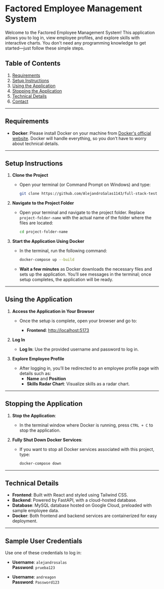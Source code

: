 # Factored Employee Management System

Welcome to the Factored Employee Management System! This application allows you to log in, view employee profiles, and explore skills with interactive charts. You don't need any programming knowledge to get started—just follow these simple steps.

## Table of Contents
1. [Requirements](#requirements)
2. [Setup Instructions](#setup-instructions)
3. [Using the Application](#using-the-application)
4. [Stopping the Application](#stopping-the-application)
5. [Technical Details](#technical-details)
6. [Contact](#contact)

---

## Requirements

- **Docker**: Please install Docker on your machine from [Docker's official website](https://www.docker.com/get-started). Docker will handle everything, so you don’t have to worry about technical details.

---

## Setup Instructions

1. **Clone the Project**

   - Open your terminal (or Command Prompt on Windows) and type:

     ```bash
     git clone https://github.com/AlejandroSalas1143/full-stack-test
     ```

2. **Navigate to the Project Folder**

   - Open your terminal and navigate to the project folder. Replace `project-folder-name` with the actual name of the folder where the files are located:

     ```bash
     cd project-folder-name
     ```

3. **Start the Application Using Docker**

   - In the terminal, run the following command:

     ```bash
     docker-compose up --build
     ```

   - **Wait a few minutes** as Docker downloads the necessary files and sets up the application. You’ll see messages in the terminal; once setup completes, the application will be ready.

---

## Using the Application

1. **Access the Application in Your Browser**

   - Once the setup is complete, open your browser and go to:

     - **Frontend**: [http://localhost:5173](http://localhost:5173)
       
2. **Log In**

   - **Log In**: Use the provided username and password to log in.

3. **Explore Employee Profile**

   - After logging in, you’ll be redirected to an employee profile page with details such as:
     - **Name** and **Position**
     - **Skills Radar Chart**: Visualize skills as a radar chart.

---

## Stopping the Application

1. **Stop the Application**:

   - In the terminal window where Docker is running, press `CTRL + C` to stop the application.

2. **Fully Shut Down Docker Services**:

   - If you want to stop all Docker services associated with this project, type:

     ```bash
     docker-compose down
     ```

---

## Technical Details

- **Frontend**: Built with React and styled using Tailwind CSS.
- **Backend**: Powered by FastAPI, with a cloud-hosted database.
- **Database**: MySQL database hosted on Google Cloud, preloaded with sample employee data.
- **Docker**: Both frontend and backend services are containerized for easy deployment.

---

## Sample User Credentials

Use one of these credentials to log in:

- **Username**: `alejandrosalas`  
  **Password**: `prueba123`

- **Username**: `andreagon`  
  **Password**: `Password123`
